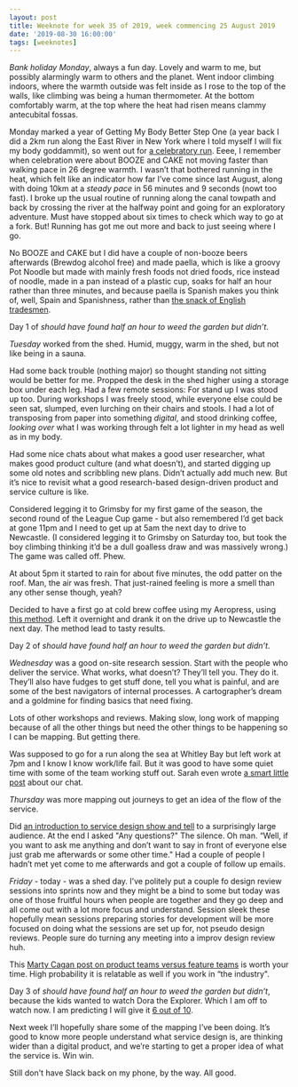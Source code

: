 ```yaml
---
layout: post
title: Weeknote for week 35 of 2019, week commencing 25 August 2019
date: '2019-08-30 16:00:00'
tags: [weeknotes]
---
```

*Bank holiday Monday*, always a fun day. Lovely and warm to me, but possibly alarmingly warm to others and the planet. Went indoor climbing indoors, where the warmth outside was felt inside as I rose to the top of the walls, like climbing was being a human thermometer. At the bottom comfortably warm, at the top where the heat had risen means clammy antecubital fossas.

Monday marked a year of Getting My Body Better Step One (a year back I did a 2km run along the East River in New York where I told myself I will fix my body goddammit), so went out for [a celebratory run](https://www.strava.com/activities/2653585603). Eeee, I remember when celebration were about BOOZE and CAKE not moving faster than walking pace in 26 degree warmth. I wasn’t that bothered running in the heat, which felt like an indicator how far I’ve come since last August, along with doing 10km at a  _steady pace_  in 56 minutes and 9 seconds (nowt too fast). I broke up the usual routine of running along the canal towpath and back by crossing the river at the halfway point and going for an exploratory adventure. Must have stopped about six times to check which way to go at a fork. But! Running has got me out more and back to just seeing where I go.

No BOOZE and CAKE but I did have a couple of non-booze beers afterwards (Brewdog alcohol free) and made paella, which is like a groovy Pot Noodle but made with mainly fresh foods not dried foods, rice instead of noodle, made in a pan instead of a plastic cup, soaks for half an hour rather than three minutes, and because paella is Spanish makes you think of, well, Spain and Spanishness, rather than [the snack of English tradesmen](https://www.youtube.com/watch?v=M8ey2kg8-WQ).

Day 1 of _should have found half an hour to weed the garden but didn’t_.

*Tuesday* worked from the shed. Humid, muggy, warm in the shed, but not like being in a sauna.

Had some back trouble (nothing major) so thought standing not sitting would be better for me. Propped the desk in the shed higher using a storage box under each leg. Had a few remote sessions: For stand up I was stood up too. During workshops I was freely stood, while everyone else could be seen sat, slumped, even lurching on their chairs and stools. I had a lot of transposing from paper into something _digital_, and stood drinking coffee, _looking over_ what I was working through felt a lot lighter in my head as well as in my body.

Had some nice chats about what makes a good user researcher, what makes good product culture (and what doesn’t), and started digging up some old notes and scribbling new plans. Didn’t actually add much new. But it’s nice to revisit what a good research-based design-driven product and service culture is like.

Considered legging it to Grimsby for my first game of the season, the second round of the League Cup game - but also remembered I’d get back at gone 11pm and I need to get up at 5am the next day to drive to Newcastle. (I considered legging it to Grimsby on Saturday too, but took the boy climbing thinking it’d be a dull goalless draw and was massively wrong.) The game was called off. Phew.

At about 5pm it started to rain for about five minutes, the odd patter on the roof. Man, the air was fresh. That just-rained feeling is more a smell than any other sense though, yeah?

Decided to have a first go at cold brew coffee using my Aeropress, using [this method](https://youtu.be/XnqH7VFFlXE). Left it overnight and drank it on the drive up to Newcastle the next day. The method lead to tasty results.

Day 2 of _should have found half an hour to weed the garden but didn’t_.

*Wednesday* was a good on-site research session. Start with the people who deliver the service. What works, what doesn’t? They’ll tell you. They do it. They’ll also have fudges to get stuff done, tell you what is painful, and are some of the best navigators of internal processes. A cartographer’s dream and a goldmine for finding basics that need fixing.

Lots of other workshops and reviews. Making slow, long work of mapping because of all the other things but need the other things to be happening so I can be mapping. But getting there.

Was supposed to go for a run along the sea at Whitley Bay but left work at 7pm and I know I know work/life fail. But it was good to have some quiet time with some of the team working stuff out. Sarah even wrote [a smart little post](https://medium.com/@sarah.stokes/i-apologise-for-complaining-because-c3b27a4d521f) about our chat.

*Thursday* was more mapping out journeys to get an idea of the flow of the service.

Did [an introduction to service design show and tell](https://twitter.com/SarahRoseUR/status/1167112824176480256) to a surprisingly large audience. At the end I asked "Any questions?" The silence. Oh man. “Well, if you want to ask me anything and don’t want to say in front of everyone else just grab me afterwards or some other time." Had a couple of people I hadn’t met yet come to me afterwards and got a couple of follow up emails.

*Friday* - today - was a shed day. I’ve politely put a couple fo design review sessions into sprints now and they might be a bind to some but today was one of those fruitful hours when people are together and they go deep and all come out with a lot more focus and understand. Session sleek these hopefully mean sessions preparing stories for development will be more focused on doing what the sessions are set up for, not pseudo design reviews. People sure do turning any meeting into a improv design review huh.

This [Marty Cagan post on product teams versus feature teams](https://svpg.com/product-vs-feature-teams/) is worth your time. High probability it is relatable as well if you work in “the industry".

Day 3 of _should have found half an hour to weed the garden but didn’t_, because the kids wanted to watch Dora the Explorer. Which I am off to watch now. I am predicting I will give it [6 out of 10](https://www.imdb.com/user/ur25681432/ratings).

Next week I’ll hopefully share some of the mapping I’ve been doing. It’s good to know more people understand what service design is, are thinking wider than a digital product, and we’re starting to get a proper idea of what the service is. Win win.

Still don't have Slack back on my phone, by the way. All good.

